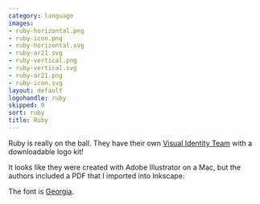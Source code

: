 ```yaml
---
category: language
images:
- ruby-horizontal.png
- ruby-icon.png
- ruby-horizontal.svg
- ruby-ar21.svg
- ruby-vertical.png
- ruby-vertical.svg
- ruby-ar21.png
- ruby-icon.svg
layout: default
logohandle: ruby
skipped: 0
sort: ruby
title: Ruby
---
```


Ruby is really on the ball.  They have their own [Visual Identity Team](http://rubyidentity.org/) with a downloadable logo kit!

It looks like they were created with Adobe Illustrator on a Mac, but the authors included a PDF that I imported into Inkscape.

The font is [Georgia](http://www.myfonts.com/fonts/ascender/georgia/regular/?refby=hackerlogos).